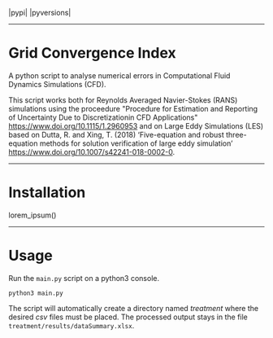 |pypi| |pyversions|

------------

# Grid Convergence Index
A python script to analyse numerical errors in Computational Fluid Dynamics Simulations (CFD).

This script works both for Reynolds Averaged Navier-Stokes (RANS) simulations using the proceedure "Procedure for Estimation and Reporting of Uncertainty Due to Discretizationin CFD Applications" https://www.doi.org/10.1115/1.2960953
and on Large Eddy Simulations (LES) based on Dutta, R. and Xing, T. (2018) ‘Five-equation and robust three-equation methods for solution verification of large eddy simulation’ https://www.doi.org/10.1007/s42241-018-0002-0.

------------

Installation
============

lorem_ipsum()

------------

Usage
============
Run the `main.py` script on a python3 console.

```
python3 main.py
```

The script will automatically create a directory named *treatment* where the desired *csv* files must be placed.
The processed output stays in the file `treatment/results/dataSummary.xlsx`.
